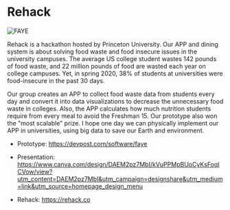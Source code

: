# Rehack
![FAYE](https://user-images.githubusercontent.com/73563140/106218194-dfab2c00-61a4-11eb-94cb-5c9cbf904480.png)

Rehack is a hackathon hosted by Princeton University. Our APP and dining system is about solving food waste and food insecure issues in the university campuses. The average US college student wastes 142 pounds of food waste, and 22 million pounds of food are wasted each year on college campuses. Yet, in spring 2020, 38% of students at universities were food-insecure in the past 30 days. 

Our group creates an APP to collect food waste data from students every day and convert it into data visualizations to decrease the unnecessary food waste in colleges. Also, the APP calculates how much nutrition students require from every meal to avoid the Freshman 15. Our prototype also won the "most scalable" prize. I hope one day we can physically implement our APP in universities, using big data to save our Earth and environment. 

* Prototype: https://devpost.com/software/faye

* Presentation: https://www.canva.com/design/DAEM2pz7MbI/kVuPPMpBUoCyKsFoqICVow/view?utm_content=DAEM2pz7MbI&utm_campaign=designshare&utm_medium=link&utm_source=homepage_design_menu

* Rehack: https://rehack.co
